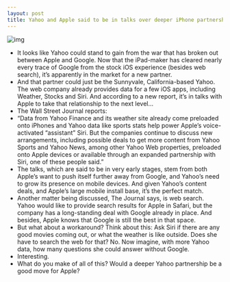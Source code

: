 ```yaml
---
layout: post
title: Yahoo and Apple said to be in talks over deeper iPhone partnership
---
```

![img](http://media.idownloadblog.com/wp-content/uploads/2012/08/Yahoo-iPhone.jpeg)
* It looks like Yahoo could stand to gain from the war that has broken out between Apple and Google. Now that the iPad-maker has cleared nearly every trace of Google from the stock iOS experience (besides web search), it’s apparently in the market for a new partner.
* And that partner could just be the Sunnyvale, California-based Yahoo. The web company already provides data for a few iOS apps, including Weather, Stocks and Siri. And according to a new report, it’s in talks with Apple to take that relationship to the next level…
* The Wall Street Journal reports:
* “Data from Yahoo Finance and its weather site already come preloaded onto iPhones and Yahoo data like sports stats help power Apple’s voice-activated “assistant” Siri. But the companies continue to discuss new arrangements, including possible deals to get more content from Yahoo Sports and Yahoo News, among other Yahoo Web properties, preloaded onto Apple devices or available through an expanded partnership with Siri, one of these people said.”
* The talks, which are said to be in very early stages, stem from both Apple’s want to push itself further away from Google, and Yahoo’s need to grow its presence on mobile devices. And given Yahoo’s content deals, and Apple’s large mobile install base, it’s the perfect match.
* Another matter being discussed, The Journal says, is web search. Yahoo would like to provide search results for Apple in Safari, but the company has a long-standing deal with Google already in place. And besides, Apple knows that Google is still the best in that space.
* But what about a workaround? Think about this: Ask Siri if there are any good movies coming out, or what the weather is like outside. Does she have to search the web for that? No. Now imagine, with more Yahoo data, how many questions she could answer without Google.
* Interesting.
* What do you make of all of this? Would a deeper Yahoo partnership be a good move for Apple?

